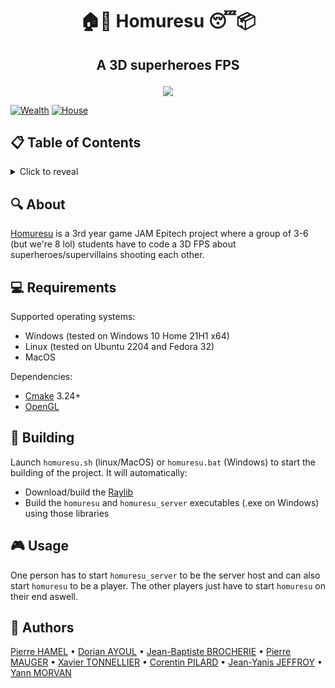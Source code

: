 # <p align="center">🏠🚫 Homuresu 😴📦</p>

## <p align="center">A 3D superheroes FPS</p>

<p align="center">
  <a href="https://en.wikipedia.org/wiki/Homelessness">
  <img src="https://cdn.discordapp.com/attachments/1073630614860865596/1073665301574590464/grid_0.jpg">
</p>

<p align="center">

  [![Wealth](https://github.com/NairodGH/Homuresu/actions/workflows/wealth.yml/badge.svg)](https://github.com/NairodGH/Homuresu/actions/workflows/wealth.yml)
  [![House](https://github.com/NairodGH/Homuresu/actions/workflows/house.yml/badge.svg)](https://github.com/NairodGH/Homuresu/actions/workflows/house.yml)

</p>

## 📋 Table of Contents
<details>
<summary>Click to reveal</summary>

- [About](#-about)
- [Requirements](#-requirements)
- [Building](#-building)
- [Usage](#-usage)
- [Authors](#-authors)

</details>

## 🔍 About

[Homuresu](https://en.wikipedia.org/wiki/Homelessness) is a 3rd year game JAM Epitech project where a group of 3-6 (but we're 8 lol) students have to code a 3D FPS about superheroes/supervillains shooting each other.

## 💻 Requirements

Supported operating systems:
- Windows (tested on Windows 10 Home 21H1 x64)
- Linux (tested on Ubuntu 2204 and Fedora 32)
- MacOS

Dependencies:
- [Cmake](https://cmake.org/download/) 3.24+
- [OpenGL](https://www.opengl.org/)

## 🔧 Building

Launch `homuresu.sh` (linux/MacOS) or `homuresu.bat` (Windows) to start the building of the project.
It will automatically:
- Download/build the [Raylib](https://www.raylib.com/)
- Build the `homuresu` and `homuresu_server` executables (.exe on Windows) using those libraries

## 🎮 Usage

One person has to start `homuresu_server` to be the server host and can also start `homuresu` to be a player.
The other players just have to start `homuresu` on their end aswell.

## 🤝 Authors

[Pierre HAMEL](https://github.com/pierre1754) • [Dorian AYOUL](https://github.com/NairodGH) • [Jean-Baptiste BROCHERIE](https://github.com/Parumezan) • [Pierre MAUGER](https://github.com/PierreMauger) • [Xavier TONNELLIER](https://github.com/XavTo) • [Corentin PILARD](https://github.com/CorenTrain) • [Jean-Yanis JEFFROY](https://github.com/JGrecLeVrai) • [Yann MORVAN](https://github.com/YannMorvan)